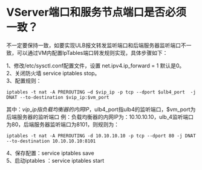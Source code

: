 # VServer端口和服务节点端口是否必须一致？

不一定要保持一致，如要实现ULB报文转发监听端口和后端服务器监听端口不一致，可以通过VM内配置IpTables端口转发规则实现，具体步骤如下：

1、修改/etc/sysctl.conf配置文件，设置 net.ipv4.ip\_forward = 1 默认是0。  
2、关闭防火墙 service iptables stop。  
3、配置规则：

```text
iptables -t nat -A PREROUTING –d $vip_ip -p tcp --dport $ulb4_port  -j DNAT --to-destination $vip_ip:$vm_port
```

其中：$vip\_ip指负载均衡器的内网IP，$ulb4\_port指ulb4的监听端口，$vm\_port为后端服务器的监听端口 例：负载均衡器的内网IP为：10.10.10.10，ulb\_4监听端口为80，后端服务器监听端口为8101，则规则为：

```text
iptables -t nat -A PREROUTING -d 10.10.10.10 -p tcp --dport 80 -j DNAT --to-destination 10.10.10.10:8101
```

4、保存配置：service iptables save  
5、启动iptables ：service iptables start

